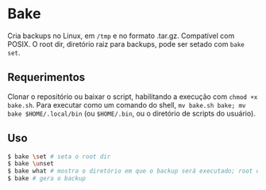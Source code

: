# Bake
Cria backups no Linux, em `/tmp` e no formato .tar.gz. Compatível com POSIX. O root dir, diretório raiz para backups, pode ser setado com `bake set`.
## Requerimentos
Clonar o repositório ou baixar o script, habilitando a execução com `chmod +x bake.sh`. Para executar como um comando do shell, `mv bake.sh bake; mv bake $HOME/.local/bin` (ou `$HOME/.bin`, ou o diretório de scripts do usuário).
## Uso
```sh
$ bake \set # seta o root dir
$ bake \unset
$ bake what # mostra o diretório em que o backup será executado; root dir ou atual
$ bake # gera o backup
```
